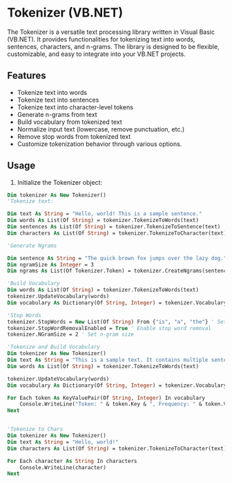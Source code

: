 ﻿# Tokenizer (VB.NET)

The Tokenizer is a versatile text processing library written in Visual Basic (VB.NET). It provides functionalities for tokenizing text into words, sentences, characters, and n-grams. The library is designed to be flexible, customizable, and easy to integrate into your VB.NET projects.

## Features

- Tokenize text into words
- Tokenize text into sentences
- Tokenize text into character-level tokens
- Generate n-grams from text
- Build vocabulary from tokenized text
- Normalize input text (lowercase, remove punctuation, etc.)
- Remove stop words from tokenized text
- Customize tokenization behavior through various options.

## Usage

1. Initialize the Tokenizer object:

```vb
Dim tokenizer As New Tokenizer()
'Tokenize text:

Dim text As String = "Hello, world! This is a sample sentence."
Dim words As List(Of String) = tokenizer.TokenizeToWords(text)
Dim sentences As List(Of String) = tokenizer.TokenizeToSentence(text)
Dim characters As List(Of String) = tokenizer.TokenizeToCharacter(text)

'Generate Ngrams

Dim sentence As String = "The quick brown fox jumps over the lazy dog."
Dim ngramSize As Integer = 3
Dim ngrams As List(Of Tokenizer.Token) = tokenizer.CreateNgrams(sentence, ngramSize)

'Build Vocabulary
Dim words As List(Of String) = tokenizer.TokenizeToWords(text)
tokenizer.UpdateVocabulary(words)
Dim vocabulary As Dictionary(Of String, Integer) = tokenizer.VocabularyWithFrequency

'Stop Words
tokenizer.StopWords = New List(Of String) From {"is", "a", "the"} ' Set custom stop words
tokenizer.StopWordRemovalEnabled = True ' Enable stop word removal
tokenizer.NGramSize = 2 ' Set n-gram size

'Tokenize and Build Vocabulary
Dim tokenizer As New Tokenizer()
Dim text As String = "This is a sample text. It contains multiple sentences."
Dim words As List(Of String) = tokenizer.TokenizeToWords(text)

tokenizer.UpdateVocabulary(words)
Dim vocabulary As Dictionary(Of String, Integer) = tokenizer.VocabularyWithFrequency

For Each token As KeyValuePair(Of String, Integer) In vocabulary
    Console.WriteLine("Token: " & token.Key & ", Frequency: " & token.Value)
Next


'Tokenize to Chars
Dim tokenizer As New Tokenizer()
Dim text As String = "Hello, world!"
Dim characters As List(Of String) = tokenizer.TokenizeToCharacter(text)

For Each character As String In characters
    Console.WriteLine(character)
Next

